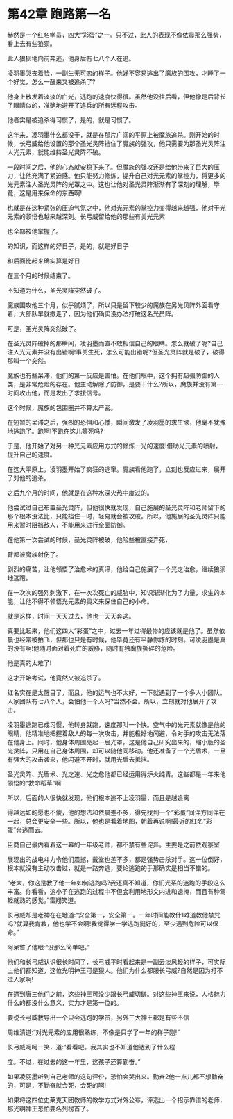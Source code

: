 # 第42章 跑路第一名

赫然是一个红名学员，四大“彩蛋”之一。只不过，此人的表现不像依晨那么强势，看上去有些狼狈。

此人狼狈地向前奔逃，他身后有七八个人在追。

凌羽墨哭丧着脸，一副生无可恋的样子。他好不容易逃出了魔族的围攻，才睡了一个好觉，怎么一醒来又被追杀了?

他身上散发着淡淡的白光，逃跑的速度快得很。虽然他没往后看，但他像是后背长了眼睛似的，准确地避开了追兵的所有远程攻击。

他者实是被追杀得习惯了，是的，就是习惯了。

这年来，凌羽墨什么都没干，就是在那片广阔的平原上被魔族追杀。刚开始的时候，长弓威给他设置的那个圣光灵阵挡住了魔族的强攻，他只需要为那圣光灵阵注人光元素，就能维持圣光灵阵不破。

一段时间之后，他的心态就安稳下来了。但魔族的强攻还是给他带来了巨大的压力，让他充满了紧迫感。他只能努力修炼，提升自己对光元素的掌控力，将更多的光元素注人圣光灵阵的光罩之中。这也让他对圣光灵阵渐渐有了深刻的理解，毕竟，这是用来保命的东西啊!

也就是在这种紧张的压迫气氛之中，他对光元素的掌控力变得越来越强，他对于光元素的领悟也越来越深刻。长弓威留给他的那些有关光元素

也全部被他掌握了。

的知识，而这样的好日子，是的，就是好日子

和后面比起来确实算是好日

在三个月的时候结束了。

不知道为什么，圣光灵阵突然破了。

魔族围攻他三个月，似乎腻烦了，所以只是留下较少的魔族在另光贝阵外面看守着，大部队早就撒走了，因为他们确实没办法打破这名光员阵。

可是，圣光灵阵突然破了。

在圣光灵阵破掉的那瞬间，凌羽墨而直不敢相信自己的眼睛。怎么就破了呢?自己注人光元素并没有出错啊!事关生死，怎么可能出错呢?但圣光灵阵就是破了，破得那叫一个突然。

魔族也有些呆滞，他们的第一反应是害怕。在他们眼中，这个拥有超强防御的人类，是非常危险的存在。他主动解除了防御，是要干什么?所以，魔族并没有第一时间攻击他，而是发出了求援信号。

这个时候，魔族的包围圈并不算太严密。

在短暂的呆滞之后，强烈的恐惧和心悸，瞬间激发了凌羽墨的求生欲，他毫不犹豫地逃跑了。跑啊!不跑在这儿等死吗?

于是，他开始了对另一种光元素应用方式的修炼一光的速度!借助光元素的喷射，提升自己的速度。

在这大平原上，凌羽墨开始了疯狂的逃窜。魔族看他跑了，立刻也反应过来，展开了对他的追杀。

之后九个月的时间，他就是在这种水深火热中度过的。

他尝试过自己布置圣光灵阵，但他很快就发现，自己施展的圣光灵阵和老师留下的那个根本没法比，只能挡住一时，轻易就会被攻破。所以，他施展的圣光灵阵只能用来暂时阻挡敌人，不能用来进行全面防御。

在他第一次尝试的时候，圣光灵阵被破，他险些被直接弄死，

臂都被魔族射伤了。

剧烈的痛苦，让他领悟了治愈术的真谛，他给自己施展了一个光之治愈，继续狼狈地逃跑。

在一次次的强烈刺激下，在一次次死亡的威胁中，知识渐渐化为了力量，求生的本能，让他不得不领悟光元素的奥义来保住自己的小命。

就是这样，时间一天天过去，他也一天天奔逃。

真要比起来，他们这四大“彩蛋”之中，过去一年过得最惨的应该就是他了。虽然依晨也经常被拍飞，但那也只是有时候，他毕竟还有平静你炼的时刻。可凌羽墨是真的没有啊!他随时面对着死亡的威胁，随时有独魔族撕碎的危险。

他是真的太难了!

这才开始考试，他竟然又被追杀了。

红名实在是太醒目了，而且，他的运气也不太好，一下就遇到了一个多人小团队。人家团队有七八个人，会怕他一个人吗?当然不会。所以，立刻就对他展开了攻击。

凌羽墨逃跑已成习惯，他转身就跑，速度那叫一个快。空气中的光元素就像是他的眼睛，他精准地把握着敌人的每一次攻击，并能极好地闪避，令对手的攻击无法落在他身上。同时，他身体周围亮起一层光罩，这是他自己研究出来的，缩小版的圣光灵阵，只用在自己身体周围，却可以随他同移动。他还准备了一个光盾术，一旦有强大的攻击袭来，他闪避不开时，就用光盾去抵挡。

圣光灵阵、光盾术、光之速、光之愈他都已经运用得炉火纯青。这些都是一年来他领悟的“救命稻草”啊!

所以，后面的人很快就发现，他们根本追不上凌羽墨，而且是越追离

得越远如的愿也不傻，他的想法和依晨差不多，得先找到一个“彩蛋”同伴方同伴在一起，总会更安全一些。所以，他也是看着地图，朝着再说啊!最近的红名“彩蛋”奔逃而去。

臣商自己最内看着这一幕的一年级老师，都不禁有些诧异。主要是之前依观察室

展现出的战电斗力令他们震撼，戴堂也差不多，都是强势击杀对手。这一位倒好，根本就没有主动攻击过，就是一路奔逃，要论逃跑的手那确实是相当不错的。

“老大，你这是教了他一年如何逃跑吗?我还真不知道，你们光系的迷跑的手段这么丰富。你看看，这小子在逃跑的过程中不但会利用地形文内进和速掩，而且有种驾轻就熟的感觉。”雷翔笑道。

长弓威却是老神在在地道:“安全第一，安全第一。一年时间能教什1难道教他禁咒吗?就算我肯教，他也学不会啊!我觉得学一学逃跑挺好的，至少遇到危险可以保命。”

阿呆瞥了他眼:“没那么简单吧。”

他们和长弓威认识很长时间了，长弓威平时看起来是一副云淡风轻的样子，可实际上他们都知道，这位光明神王可是狠人。他们为什么都服长弓威?自然是因为打不过人家啊!

在遇到唐三他们之前，这些神王可没少跟长弓威切磋。对这些神王来说，人格魅力什么的都没什么意义，实力才是第一位的。

要说长弓威教导出一个只会逃跑的学员，另外三大神王都是有些不信

周维清道:“对光元素的应用很熟练，不像是只学了一年的样子刚!”

长弓威呵呵一笑，道:“看看吧。我其实也不知道他达到了什么程

度。不过，在过去的这一年里，这孩子还算勤奋。”

如果凌羽墨听到自己老师的这句评价，恐怕会哭出来。勤奋2他一点儿都不想勤奋的，可是，不勤奋就会死，会死的啊!

如果将这四位史莱克天团教师的教学方式对外公布，评选出一个招示靠谱的老师，那光明神王恐怕要名列榜首了。
